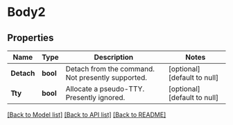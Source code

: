 # Body2

## Properties
Name | Type | Description | Notes
------------ | ------------- | ------------- | -------------
**Detach** | **bool** | Detach from the command. Not presently supported. | [optional] [default to null]
**Tty** | **bool** | Allocate a pseudo-TTY. Presently ignored. | [optional] [default to null]

[[Back to Model list]](../README.md#documentation-for-models) [[Back to API list]](../README.md#documentation-for-api-endpoints) [[Back to README]](../README.md)


